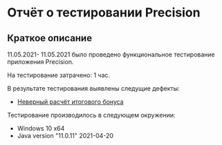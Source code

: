 # Отчёт о тестировании Precision

## Краткое описание

11.05.2021- 11.05.2021 было проведено функциональное тестирование приложения Precision.

На тестирование затрачено: 1 час.

В результате тестирования выявлены следущие дефекты:
* [Неверный расчёт итогового бонуса](https://github.com/sashkin080/HW2.2/issues/1#issue-886558855)

Тестирование производилось в следующем окружении:
* Windows 10 x64
* Java version "11.0.11" 2021-04-20